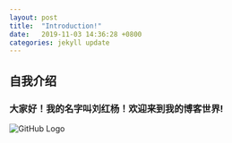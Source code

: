 ```yaml
---
layout: post
title:  "Introduction!"
date:   2019-11-03 14:36:28 +0800
categories: jekyll update
---
```


## 自我介绍

### 大家好！我的名字叫刘红杨！欢迎来到我的博客世界!

![GitHub Logo](/images/photo_liuhongyang.jpg)





